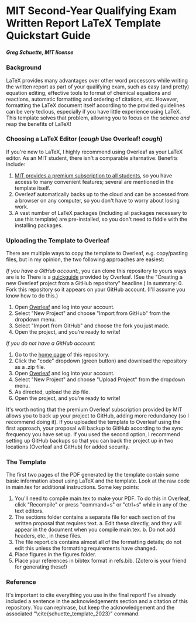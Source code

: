# MIT Second-Year Qualifying Exam Written Report LaTeX Template Quickstart Guide
##### Greg Schuette, MIT license

### Background
LaTeX provides many advantages over other word processors while writing the written report as part of your qualifying exam, such as easy (and pretty) equation editing, effective tools to format of chemical equations and reactions, automatic formatting and ordering of citations, etc. However, formatting the LaTeX document itself according to the provided guidelines can be very tedious, especially if you have little experience using LaTeX. This template solves that problem, allowing you to focus on the science *and* reap the benefits of LaTeX! 

### Choosing a LaTeX Editor (*cough* Use Overleaf! *cough*)
If you're new to LaTeX, I highly recommend using Overleaf as your LaTeX editor. As an MIT student, there isn't a comparable alternative. Benefits include: 
1.  [MIT provides a premium subscription to all students](https://www.overleaf.com/edu/mit), so you have access to many convenient features; several are mentioned in the template itself. 
2.  Overleaf automatically backs up to the cloud and can be accessed from a browser on any computer, so you don't have to worry about losing work. 
3.  A vast number of LaTeX packages (including all packages necessary to use this template) are pre-installed, so you don't need to fiddle with the installing packages. 

### Uploading the Template to Overleaf
There are multiple ways to copy the template to Overleaf, e.g. copy/pasting files, but in my opinion, the two following approaches are easiest:

*If you have a GitHub account:*, you can clone this repository to yours 
ways are is to  There is a [quickguide](https://www.overleaf.com/learn/how-to/Using_Git_and_GitHub) provided by Overleaf. (See the "Creating a new Overleaf project from a GitHub repository" headline.) In summary: 
0.  Fork this repository so it appears on your GitHub account. (I'll assume you know how to do this.) 
1.  Open [Overleaf](https://www.overleaf.com/) and log into your account. 
2.  Select "New Project" and choose "Import from GitHub" from the dropdown menu. 
3.  Select "Import from GitHub" and choose the fork you just made.  
5.  Open the project, and you're ready to write! 

*If you do not have a GitHub account:*
1.  Go to the [home page](https://github.com/gschuette/MIT-chemistry-qualifying-exam-template) of this repository. 
2.  Click the "code" dropdown (green button) and download the repository as a .zip file. 
3.  Open [Overleaf](https://www.overleaf.com/) and log into your account. 
4.  Select "New Project" and choose "Upload Project" from the dropdown menu. 
5.  As directed, upload the zip file. 
6.  Open the project, and you're ready to write! 

It's worth noting that the premium Overleaf subscription provided by MIT allows you to back up your project to GitHub, adding more redundancy (so I recommend doing it). If you uploaded the template to Overleaf using the first approach, your proposal will backup to GitHub according to the sync frequency you have set up. If you used the second option, I recommend setting up GitHub backups so that you can back the project up in two locations (Overleaf and GitHub) for added security. 

### The Template
The first two pages of the PDF generated by the template contain some basic information about using LaTeX and the template. Look at the raw code in main.tex for additional instructions. Some key points: 
1.  You'll need to compile main.tex to make your PDF. To do this in Overleaf, click "Recompile" or press "command+s" or "ctrl+s" while in any of the text editors.
2.  The sections folder contains a separate file for each section of the written proposal that requires text. 
  a.  Edit these directly, and they will appear in the document when you compile main.tex. 
  b.  Do not add headers, etc., in these files. 
3.  The file report.cls contains almost all of the formatting details; do not edit this unless the formatting requirements have changed. 
4.  Place figures in the figures folder.
5.  Place your references in bibtex format in refs.bib. (Zotero is your friend for generating these!)

### Reference
It's important to cite everything you use in the final report! I've already included a sentence in the acknowledgements section and a citation of this repository. You can rephrase, but keep the acknowledgement and the associated "\cite{schuette_template_2023}" command.

